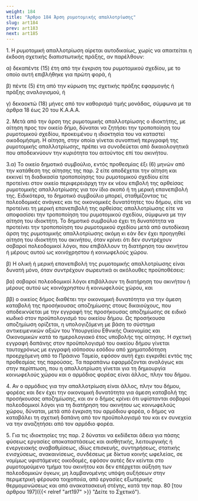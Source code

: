 ```yaml
---
weight: 184
title: "Άρθρο 184 Άρση ρυμοτομικής απαλλοτρίωσης"
slug: art184
prev: art183
next: art185
---
```


1\. Η ρυμοτομική απαλλοτρίωση αίρεται αυτοδικαίως, χωρίς να απαιτείται η έκδοση σχετικής διαπιστωτικής πράξης, αν παρέλθουν:

α) δεκαπέντε (15) έτη από την έγκριση του ρυμοτομικού σχεδίου, με το οποίο αυτή επιβλήθηκε για πρώτη φορά, ή

β) πέντε (5) έτη από την κύρωση της σχετικής πράξης εφαρμογής ή πράξης αναλογισμού, ή

γ) δεκαοκτώ (18) μήνες από τον καθορισμό τιμής μονάδας, σύμφωνα με τα άρθρα 18 έως 20 του Κ.Α.Α.Α.

2\. Μετά από την άρση της ρυμοτομικής απαλλοτρίωσης ο ιδιοκτήτης, με αίτηση προς τον οικείο δήμο, δύναται να ζητήσει την τροποποίηση του ρυμοτομικού σχεδίου, προκειμένου η ιδιοκτησία του να καταστεί οικοδομήσιμη. Η αίτηση, στην οποία γίνεται συνοπτική περιγραφή της ρυμοτομικής απαλλοτρίωσης, πρέπει να συνοδεύεται από δικαιολογητικά που αποδεικνύουν την κυριότητα του αιτούντος επί του ακινήτου.

3.α) Το οικείο δημοτικό συμβούλιο, εντός προθεσμίας έξι (6) μηνών από την κατάθεση της αίτησης της παρ. 2 είτε αποδέχεται την αίτηση και εκκινεί τη διαδικασία τροποποίησης του ρυμοτομικού σχεδίου είτε προτείνει στον οικείο περιφερειάρχη την εκ νέου επιβολή της αρθείσας ρυμοτομικής απαλλοτρίωσης για τον ίδιο σκοπό ή τη μερική επανεπιβολή της. Ειδικότερα, το δημοτικό συμβούλιο μπορεί, σταθμίζοντας τις πολεοδομικές ανάγκες και τις οικονομικές δυνατότητες του δήμου, είτε να προτείνει τη μερική επανεπιβολή της αρθείσας απαλλοτρίωσης είτε να αποφασίσει την τροποποίηση του ρυμοτομικού σχεδίου, σύμφωνα με την αίτηση του ιδιοκτήτη. Το δημοτικό συμβούλιο έχει τη δυνατότητα να προτείνει την τροποποίηση του ρυμοτομικού σχεδίου μετά από αυτοδίκαιη άρση της ρυμοτομικής απαλλοτρίωσης ακόμη κι εάν δεν έχει προηγηθεί αίτηση του ιδιοκτήτη του ακινήτου, όταν κρίνει ότι δεν συντρέχουν σοβαροί πολεοδομικοί λόγοι, που επιβάλλουν τη διατήρηση του ακινήτου ή μέρους αυτού ως κοινόχρηστου ή κοινωφελούς χώρου.

β) Η ολική ή μερική επανεπιβολή της ρυμοτομικής απαλλοτρίωσης είναι δυνατή μόνο, όταν συντρέχουν σωρευτικά οι ακόλουθες προϋποθέσεις:

βα) σοβαροί πολεοδομικοί λόγοι επιβάλλουν τη διατήρηση του ακινήτου ή μέρους αυτού ως κοινόχρηστου ή κοινωφελούς χώρου, και

ββ) ο οικείος δήμος διαθέτει την οικονομική δυνατότητα για την άμεση καταβολή της προσήκουσας αποζημίωσης στους δικαιούχους, που αποδεικνύεται με την εγγραφή της προσήκουσας αποζημίωσης σε ειδικό κωδικό στον προϋπολογισμό του οικείου δήμου. Ως προσήκουσα αποζημίωση ορίζεται, η υπολογιζόμενη με βάση το σύστημα αντικειμενικών αξιών του Υπουργείου Εθνικής Οικονομίας και Οικονομικών κατά το ημερολογιακό έτος υποβολής της αίτησης. Η σχετική εγγραφή δαπάνης στον προϋπολογισμό του οικείου δήμου γίνεται ταυτοχρόνως με εγγραφή ισόποσου εσόδου από χρηματοδότηση προερχόμενη από το Πράσινο Ταμείο, εφόσον αυτή έχει εγκριθεί εντός της προθεσμίας της παρούσας. Τα παραπάνω εφαρμόζονται αναλόγως και στην περίπτωση, που η απαλλοτρίωση γίνεται για τη δημιουργία κοινωφελούς χώρου και ο αρμόδιος φορέας είναι άλλος, πλην του δήμου.

4\. Αν ο αρμόδιος για την απαλλοτρίωση είναι άλλος, πλην του δήμου, φορέας και δεν έχει την οικονομική δυνατότητα για άμεση καταβολή της προσήκουσας αποζημίωσης, και αν ο δήμος κρίνει ότι υφίστανται σοβαροί πολεοδομικοί λόγοι για τη διατήρηση του ακινήτου ως κοινωφελούς χώρου, δύναται, μετά από έγκριση του αρμόδιου φορέα, ο δήμος να καταβάλει τη σχετική δαπάνη από τον προϋπολογισμό του και εν συνεχεία να την αναζητήσει από τον αρμόδιο φορέα.

5\. Για τις ιδιοκτησίες της παρ. 2 δύναται να εκδίδεται άδεια για πάσης φύσεως εργασίες αποκαταστάσεως και αισθητικής, λειτουργικής ή ενεργειακής αναβαθμίσεως, ιδίως επισκευής, συντηρήσεως, στατικής ενισχύσεως, ανακαινίσεως, συνδέσεως με δίκτυα κοινής ωφελείας, σε νομίμως υφιστάμενες οικοδομές, εφόσον αυτές δεν κείνται στο ρυμοτομούμενο τμήμα του ακινήτου και δεν επέρχεται αύξηση των πολεοδομικών όγκων, μη λαμβανομένης υπόψη αυξήσεων στην περιμετρική φέρουσα τοιχοποιία, από εργασίες εξωτερικής θερμομονώσεως και από ανακατασκευή στέγης, κατά την παρ. 80 [του άρθρου 197]({{< relref "art197" >}} "Δείτε το Σχετικό").


